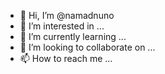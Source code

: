 - 👋 Hi, I’m @namadnuno
- 👀 I’m interested in ...
- 🌱 I’m currently learning ...
- 💞️ I’m looking to collaborate on ...
- 📫 How to reach me ...

<!---
namadnuno/namadnuno is a ✨ special ✨ repository because its `README.md` (this file) appears on your GitHub profile.
You can click the Preview link to take a look at your changes.
--->
